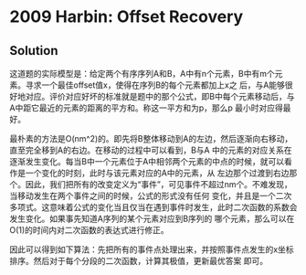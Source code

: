 # 2009 Harbin: Offset Recovery

## Solution
这道题的实际模型是：给定两个有序序列A和B，A中有n个元素，B中有m个元素。寻求一个最佳offset值x，使得在序列B的每个元素都加上x之 后，与A能够很好地对应。评价对应好坏的标准就是题中的那个公式，即B中每个元素移动后，与A中距它最近的元素的距离的平方和。称这一平方和为p，那么p 最小时对应得最好。

最朴素的方法是O(nm^2)的。即先将B整体移动到A的左边，然后逐渐向右移动，直至完全移到A的右边。在移动的过程中可以看到，B与A 中的元素的对应关系在逐渐发生变化。每当B中一个元素位于A中相邻两个元素的中点的时候，就可以看作是一个变化的时刻，此时与该元素对应的A中的元素，从 左边那个过渡到右边那个。因此，我们把所有的改变定义为“事件”，可见事件不超过nm个。不难发现，当移动发生在两个事件之间的时候，公式的形式没有任何 变化，并且是一个二次多项式。这意味着公式的变化当且仅当在遇到事件时发生，此时二次函数的系数会发生变化。如果事先知道A序列的某个元素对应到B序列的 哪个元素，那么可以在O(1)的时间内对二次函数的表达式进行修正。

因此可以得到如下算法：先把所有的事件点处理出来，并按照事件点发生的x坐标排序。然后对于每个分段的二次函数，计算其极值，更新最优答案 即可。 
